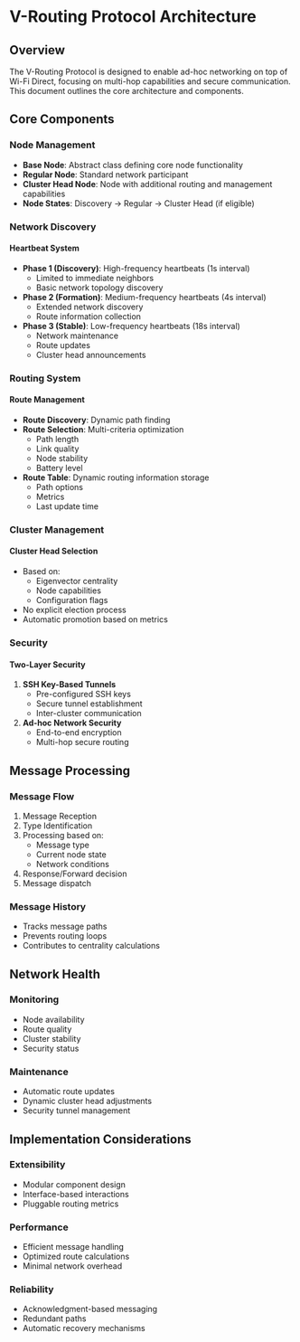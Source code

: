 # V-Routing Protocol Architecture

## Overview
The V-Routing Protocol is designed to enable ad-hoc networking on top of Wi-Fi Direct, focusing on multi-hop capabilities and secure communication. This document outlines the core architecture and components.

## Core Components

### Node Management
- **Base Node**: Abstract class defining core node functionality
- **Regular Node**: Standard network participant
- **Cluster Head Node**: Node with additional routing and management capabilities
- **Node States**: Discovery → Regular → Cluster Head (if eligible)

### Network Discovery
#### Heartbeat System
- **Phase 1 (Discovery)**: High-frequency heartbeats (1s interval)
  - Limited to immediate neighbors
  - Basic network topology discovery
- **Phase 2 (Formation)**: Medium-frequency heartbeats (4s interval)
  - Extended network discovery
  - Route information collection
- **Phase 3 (Stable)**: Low-frequency heartbeats (18s interval)
  - Network maintenance
  - Route updates
  - Cluster head announcements

### Routing System
#### Route Management
- **Route Discovery**: Dynamic path finding
- **Route Selection**: Multi-criteria optimization
  - Path length
  - Link quality
  - Node stability
  - Battery level
- **Route Table**: Dynamic routing information storage
  - Path options
  - Metrics
  - Last update time

### Cluster Management
#### Cluster Head Selection
- Based on:
  - Eigenvector centrality
  - Node capabilities
  - Configuration flags
- No explicit election process
- Automatic promotion based on metrics

### Security
#### Two-Layer Security
1. **SSH Key-Based Tunnels**
   - Pre-configured SSH keys
   - Secure tunnel establishment
   - Inter-cluster communication
2. **Ad-hoc Network Security**
   - End-to-end encryption
   - Multi-hop secure routing

## Message Processing

### Message Flow
1. Message Reception
2. Type Identification
3. Processing based on:
   - Message type
   - Current node state
   - Network conditions
4. Response/Forward decision
5. Message dispatch

### Message History
- Tracks message paths
- Prevents routing loops
- Contributes to centrality calculations

## Network Health

### Monitoring
- Node availability
- Route quality
- Cluster stability
- Security status

### Maintenance
- Automatic route updates
- Dynamic cluster head adjustments
- Security tunnel management

## Implementation Considerations

### Extensibility
- Modular component design
- Interface-based interactions
- Pluggable routing metrics

### Performance
- Efficient message handling
- Optimized route calculations
- Minimal network overhead

### Reliability
- Acknowledgment-based messaging
- Redundant paths
- Automatic recovery mechanisms

